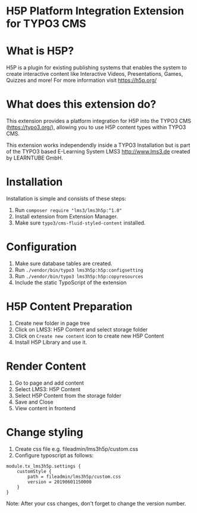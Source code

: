 H5P Platform Integration Extension for TYPO3 CMS
============

What is H5P?
============

H5P is a plugin for existing publishing systems that enables the system to create interactive content like Interactive Videos, Presentations, Games, Quizzes and more!
For more information visit https://h5p.org/

What does this extension do?
============

This extension provides a platform integration for H5P into the TYPO3 CMS (https://typo3.org/), allowing
you to use H5P content types within TYPO3 CMS.

This extension works independendly inside a TYPO3 Installation but is part of the TYPO3 based E-Learning System LMS3 http://www.lms3.de created by LEARNTUBE GmbH. 

Installation
============

Installation is simple and consists of these steps:

1. Run `composer require "lms3/lms3h5p:^1.0"`
2. Install extension from Extension Manager.
3. Make sure `typo3/cms-fluid-styled-content` installed.

Configuration
============

1. Make sure database tables are created.
2. Run `./vendor/bin/typo3 lms3h5p:h5p:configsetting`
3. Run  `./vendor/bin/typo3 lms3h5p:h5p:copyresources`
4. Include the static TypoScript of the extension

H5P Content Preparation
============

1. Create new folder in page tree
2. Click on LMS3: H5P Content and select storage folder
3. Click on `Create new content` icon to create new H5P Content
4. Install H5P Library and use it.

Render Content
============

1. Go to page and add content
2. Select LMS3: H5P Content
3. Select H5P Content from the storage folder
4. Save and Close
5. View content in frontend

Change styling
============

1. Create css file e.g. fileadmin/lms3h5p/custom.css
2. Configure typoscript as follows:

```
module.tx_lms3h5p.settings {
    customStyle {
        path = fileadmin/lms3h5p/custom.css
        version = 20190601150000
    }
}
```

Note: After your css changes, don't forget to change the version number.
